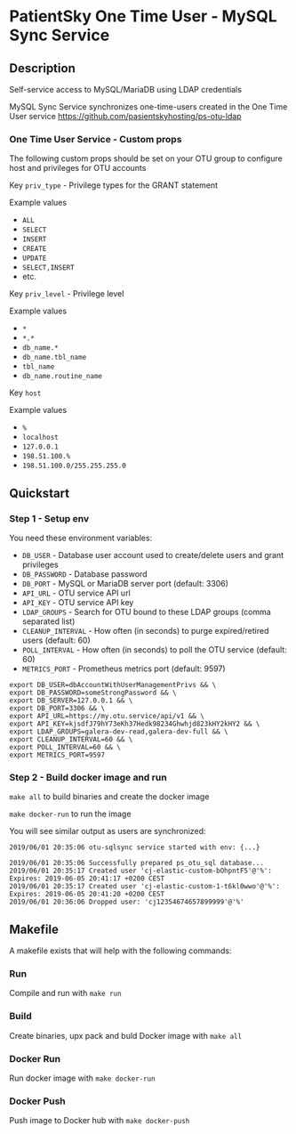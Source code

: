 # PatientSky One Time User - MySQL Sync Service

## Description
Self-service access to MySQL/MariaDB using LDAP credentials

MySQL Sync Service synchronizes one-time-users created in the One Time User service https://github.com/pasientskyhosting/ps-otu-ldap

### One Time User Service - Custom props
The following custom props should be set on your OTU group to configure host and privileges for OTU accounts

Key `priv_type` - Privilege types for the GRANT statement

Example values
- `ALL`
- `SELECT`
- `INSERT`
- `CREATE`
- `UPDATE`
- `SELECT,INSERT`
- etc.

Key `priv_level` - Privilege level

Example values
- `*`
- `*.*`
- `db_name.*`
- `db_name.tbl_name`
- `tbl_name`
- `db_name.routine_name`

Key `host` 

Example values
- `%`
- `localhost`
- `127.0.0.1`
- `198.51.100.%`
- `198.51.100.0/255.255.255.0`

## Quickstart

### Step 1 - Setup env
You need these environment variables:
- `DB_USER` - Database user account used to create/delete users and grant privileges
- `DB_PASSWORD` - Database password
- `DB_PORT` - MySQL or MariaDB server port (default: 3306)
- `API_URL` - OTU service API url
- `API_KEY` - OTU service API key
- `LDAP_GROUPS` - Search for OTU bound to these LDAP groups (comma separated list)
- `CLEANUP_INTERVAL` - How often (in seconds) to purge expired/retired users (default: 60) 
- `POLL_INTERVAL` - How often (in seconds) to poll the OTU service (default: 60)
- `METRICS_PORT` - Prometheus metrics port (default: 9597)

```
export DB_USER=dbAccountWithUserManagementPrivs && \
export DB_PASSWORD=someStrongPassword && \
export DB_SERVER=127.0.0.1 && \
export DB_PORT=3306 && \
export API_URL=https://my.otu.service/api/v1 && \
export API_KEY=kjsdfJ79hY73eKh37Hedk98234Ghwhjd823kHY2kHY2 && \
export LDAP_GROUPS=galera-dev-read,galera-dev-full && \
export CLEANUP_INTERVAL=60 && \
export POLL_INTERVAL=60 && \
export METRICS_PORT=9597
```

### Step 2 - Build docker image and run

`make all` to build binaries and create the docker image

`make docker-run` to run the image

You will see similar output as users are synchronized:

```
2019/06/01 20:35:06 otu-sqlsync service started with env: {...}

2019/06/01 20:35:06 Successfully prepared ps_otu_sql database...
2019/06/01 20:35:17 Created user 'cj-elastic-custom-bOhpntF5'@'%': Expires: 2019-06-05 20:41:17 +0200 CEST
2019/06/01 20:35:17 Created user 'cj-elastic-custom-1-t6kl0wwo'@'%': Expires: 2019-06-05 20:41:20 +0200 CEST
2019/06/01 20:36:06 Dropped user: 'cj12354674657899999'@'%'
```

## Makefile
A makefile exists that will help with the following commands:

### Run
Compile and run with `make run`

### Build
Create binaries, upx pack and buld Docker image with `make all`

### Docker Run
Run docker image with `make docker-run`

### Docker Push
Push image to Docker hub with `make docker-push`

